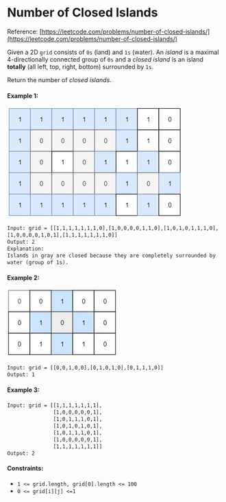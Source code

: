 # Number of Closed Islands
Reference: [https://leetcode.com/problems/number-of-closed-islands/](https://leetcode.com/problems/number-of-closed-islands/)

Given a 2D `grid` consists of `0s` (land) and `1s` (water).  An *island* is a maximal 4-directionally connected group of `0s` and a *closed island* is an island **totally** (all left, top, right, bottom) surrounded by `1s`.

Return the number of *closed islands*.

#### Example 1:

![](.images/e1.png)

```
Input: grid = [[1,1,1,1,1,1,1,0],[1,0,0,0,0,1,1,0],[1,0,1,0,1,1,1,0],[1,0,0,0,0,1,0,1],[1,1,1,1,1,1,1,0]]
Output: 2
Explanation:
Islands in gray are closed because they are completely surrounded by water (group of 1s).
```

#### Example 2:

![](.images/e2.png)

```
Input: grid = [[0,0,1,0,0],[0,1,0,1,0],[0,1,1,1,0]]
Output: 1
```

#### Example 3:

```
Input: grid = [[1,1,1,1,1,1,1],
               [1,0,0,0,0,0,1],
               [1,0,1,1,1,0,1],
               [1,0,1,0,1,0,1],
               [1,0,1,1,1,0,1],
               [1,0,0,0,0,0,1],
               [1,1,1,1,1,1,1]]
Output: 2
```

#### Constraints:

- `1 <= grid.length, grid[0].length <= 100`
- `0 <= grid[i][j] <=1`
